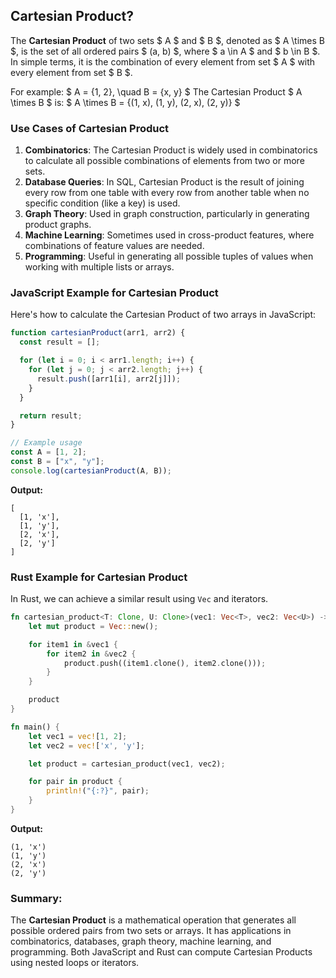 ## Cartesian Product?

The **Cartesian Product** of two sets $ A $ and $ B $, denoted as $ A \times B $, is the set of all ordered pairs $ (a, b) $, where $ a \in A $ and $ b \in B $. In simple terms, it is the combination of every element from set $ A $ with every element from set $ B $.

For example:
$
A = \{1, 2\}, \quad B = \{x, y\}
$
The Cartesian Product $ A \times B $ is:
$
A \times B = \{(1, x), (1, y), (2, x), (2, y)\}
$

### Use Cases of Cartesian Product

1. **Combinatorics**: The Cartesian Product is widely used in combinatorics to calculate all possible combinations of elements from two or more sets.
2. **Database Queries**: In SQL, Cartesian Product is the result of joining every row from one table with every row from another table when no specific condition (like a key) is used.
3. **Graph Theory**: Used in graph construction, particularly in generating product graphs.
4. **Machine Learning**: Sometimes used in cross-product features, where combinations of feature values are needed.
5. **Programming**: Useful in generating all possible tuples of values when working with multiple lists or arrays.

### JavaScript Example for Cartesian Product

Here's how to calculate the Cartesian Product of two arrays in JavaScript:

```javascript
function cartesianProduct(arr1, arr2) {
  const result = [];

  for (let i = 0; i < arr1.length; i++) {
    for (let j = 0; j < arr2.length; j++) {
      result.push([arr1[i], arr2[j]]);
    }
  }

  return result;
}

// Example usage
const A = [1, 2];
const B = ["x", "y"];
console.log(cartesianProduct(A, B));
```

**Output:**

```
[
  [1, 'x'],
  [1, 'y'],
  [2, 'x'],
  [2, 'y']
]
```

### Rust Example for Cartesian Product

In Rust, we can achieve a similar result using `Vec` and iterators.

```rust
fn cartesian_product<T: Clone, U: Clone>(vec1: Vec<T>, vec2: Vec<U>) -> Vec<(T, U)> {
    let mut product = Vec::new();

    for item1 in &vec1 {
        for item2 in &vec2 {
            product.push((item1.clone(), item2.clone()));
        }
    }

    product
}

fn main() {
    let vec1 = vec![1, 2];
    let vec2 = vec!['x', 'y'];

    let product = cartesian_product(vec1, vec2);

    for pair in product {
        println!("{:?}", pair);
    }
}
```

**Output:**

```
(1, 'x')
(1, 'y')
(2, 'x')
(2, 'y')
```

### Summary:

The **Cartesian Product** is a mathematical operation that generates all possible ordered pairs from two sets or arrays. It has applications in combinatorics, databases, graph theory, machine learning, and programming. Both JavaScript and Rust can compute Cartesian Products using nested loops or iterators.
